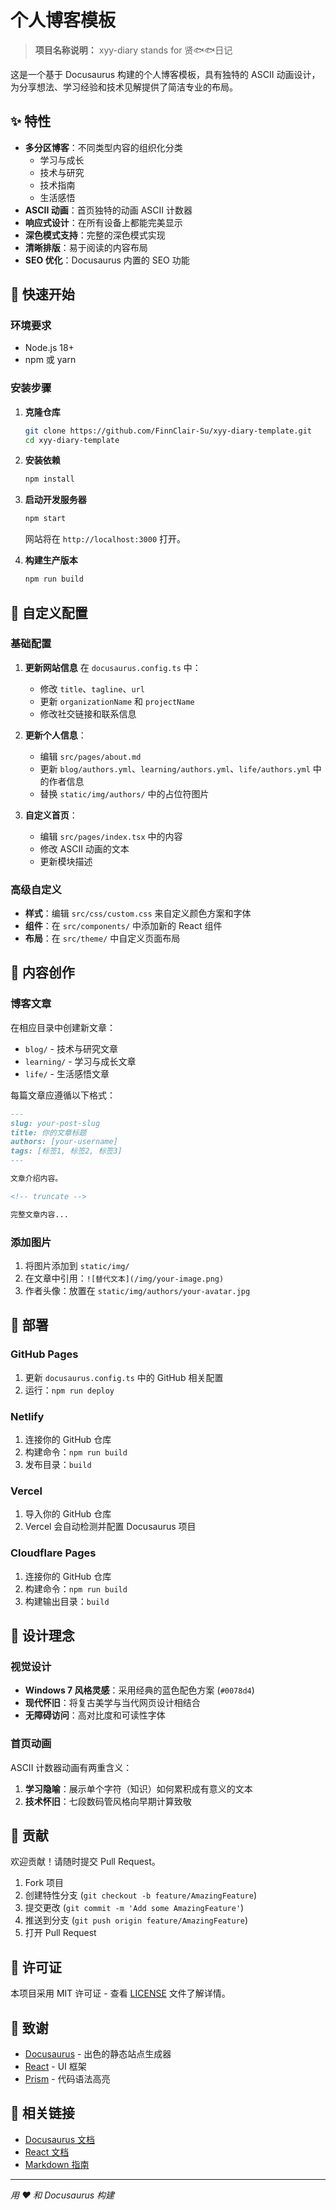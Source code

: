 # 个人博客模板

> **项目名称说明：** xyy-diary stands for 贤🐟🐟日记

这是一个基于 Docusaurus 构建的个人博客模板，具有独特的 ASCII 动画设计，为分享想法、学习经验和技术见解提供了简洁专业的布局。

## ✨ 特性

- **多分区博客**：不同类型内容的组织化分类
  - 学习与成长
  - 技术与研究  
  - 技术指南
  - 生活感悟
- **ASCII 动画**：首页独特的动画 ASCII 计数器
- **响应式设计**：在所有设备上都能完美显示
- **深色模式支持**：完整的深色模式实现
- **清晰排版**：易于阅读的内容布局
- **SEO 优化**：Docusaurus 内置的 SEO 功能

## 🚀 快速开始

### 环境要求
- Node.js 18+
- npm 或 yarn

### 安装步骤

1. **克隆仓库**
   ```bash
   git clone https://github.com/FinnClair-Su/xyy-diary-template.git
   cd xyy-diary-template
   ```

2. **安装依赖**
   ```bash
   npm install
   ```

3. **启动开发服务器**
   ```bash
   npm start
   ```

   网站将在 `http://localhost:3000` 打开。

4. **构建生产版本**
   ```bash
   npm run build
   ```

## 🎨 自定义配置

### 基础配置

1. **更新网站信息** 在 `docusaurus.config.ts` 中：
   - 修改 `title`、`tagline`、`url`
   - 更新 `organizationName` 和 `projectName`
   - 修改社交链接和联系信息

2. **更新个人信息**：
   - 编辑 `src/pages/about.md`
   - 更新 `blog/authors.yml`、`learning/authors.yml`、`life/authors.yml` 中的作者信息
   - 替换 `static/img/authors/` 中的占位符图片

3. **自定义首页**：
   - 编辑 `src/pages/index.tsx` 中的内容
   - 修改 ASCII 动画的文本
   - 更新模块描述

### 高级自定义

- **样式**：编辑 `src/css/custom.css` 来自定义颜色方案和字体
- **组件**：在 `src/components/` 中添加新的 React 组件
- **布局**：在 `src/theme/` 中自定义页面布局

## 📝 内容创作

### 博客文章

在相应目录中创建新文章：
- `blog/` - 技术与研究文章
- `learning/` - 学习与成长文章  
- `life/` - 生活感悟文章

每篇文章应遵循以下格式：
```markdown
---
slug: your-post-slug
title: 你的文章标题
authors: [your-username]
tags: [标签1, 标签2, 标签3]
---

文章介绍内容。

<!-- truncate -->

完整文章内容...
```

### 添加图片

1. 将图片添加到 `static/img/`
2. 在文章中引用：`![替代文本](/img/your-image.png)`
3. 作者头像：放置在 `static/img/authors/your-avatar.jpg`

## 🚢 部署

### GitHub Pages
1. 更新 `docusaurus.config.ts` 中的 GitHub 相关配置
2. 运行：`npm run deploy`

### Netlify
1. 连接你的 GitHub 仓库
2. 构建命令：`npm run build`
3. 发布目录：`build`

### Vercel
1. 导入你的 GitHub 仓库
2. Vercel 会自动检测并配置 Docusaurus 项目

### Cloudflare Pages
1. 连接你的 GitHub 仓库
2. 构建命令：`npm run build`
3. 构建输出目录：`build`

## 🎯 设计理念

### 视觉设计
- **Windows 7 风格灵感**：采用经典的蓝色配色方案 (`#0078d4`)
- **现代怀旧**：将复古美学与当代网页设计相结合
- **无障碍访问**：高对比度和可读性字体

### 首页动画
ASCII 计数器动画有两重含义：
1. **学习隐喻**：展示单个字符（知识）如何累积成有意义的文本
2. **技术怀旧**：七段数码管风格向早期计算致敬

## 🤝 贡献

欢迎贡献！请随时提交 Pull Request。

1. Fork 项目
2. 创建特性分支 (`git checkout -b feature/AmazingFeature`)
3. 提交更改 (`git commit -m 'Add some AmazingFeature'`)
4. 推送到分支 (`git push origin feature/AmazingFeature`)
5. 打开 Pull Request

## 📄 许可证

本项目采用 MIT 许可证 - 查看 [LICENSE](LICENSE) 文件了解详情。

## 🙏 致谢

- [Docusaurus](https://docusaurus.io/) - 出色的静态站点生成器
- [React](https://reactjs.org/) - UI 框架
- [Prism](https://prismjs.com/) - 代码语法高亮

## 🔗 相关链接

- [Docusaurus 文档](https://docusaurus.io/docs)
- [React 文档](https://reactjs.org/docs)
- [Markdown 指南](https://www.markdownguide.org/)

---

*用 ❤️ 和 Docusaurus 构建*
